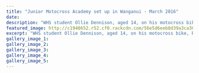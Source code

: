 ```yaml
---
title: "Junior Motocross Academy set up in Wanganui - March 2016"
date: 
description: "WHS student Ollie Dennison, aged 14, on his motocross bike, River City Press 10/3/16..."
featured_image: http://c1940652.r52.cf0.rackcdn.com/56e5d6eeb8d39a3ca3001df5/Ollie-Dennison-motorcross-March-2016.jpg
excerpt: "WHS student Ollie Dennison, aged 14, on his motocross bike, River City Press 10/3/16..."
gallery_image_1: 
gallery_image_2: 
gallery_image_3: 
gallery_image_4: 
gallery_image_5: 
---
```


